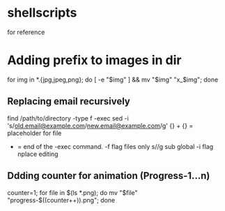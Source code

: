 # shellscripts
for reference

# Adding prefix to images in dir

for img in *.{jpg,jpeg,png}; do [ -e "$img" ] && mv "$img" "x_$img"; done

## Replacing email recursively
find /path/to/directory -type f -exec sed -i 's/old.email@example.com/new.email@example.com/g' {} + 
{} = placeholder for file
+ = end of the -exec command. 
-f flag files only
s//g sub global
-i flag nplace editing

## Ddding counter for animation (Progress-1...n)

counter=1; for file in $(ls *.png); do mv "$file" "progress-$((counter++)).png"; done

